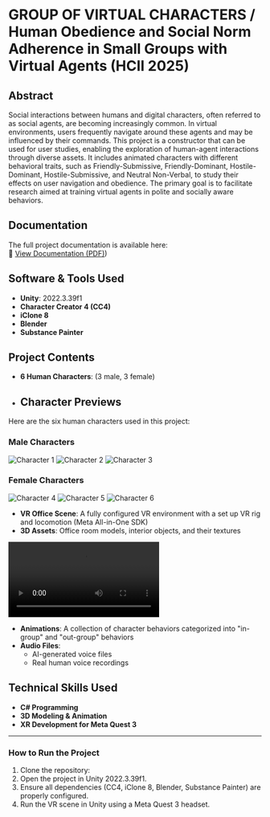 # GROUP OF VIRTUAL CHARACTERS / Human Obedience and Social Norm Adherence in Small Groups with Virtual Agents (HCII 2025)

## Abstract

Social interactions between humans and digital characters, often referred to as social agents, are becoming increasingly common. In virtual environments, users frequently navigate around these agents and may be influenced by their commands. This project is a constructor that can be used for user studies, enabling the exploration of human-agent interactions through diverse assets. It includes animated characters with different behavioral traits, such as Friendly-Submissive, Friendly-Dominant, Hostile-Dominant, Hostile-Submissive, and Neutral Non-Verbal, to study their effects on user navigation and obedience. The primary goal is to facilitate research aimed at training virtual agents in polite and socially aware behaviors.

## Documentation

The full project documentation is available here:  
📄 [View Documentation (PDF)](https://github.com/MaryAusht/GroupOfVirtualCharacters_Human_Obedience_and_Social_Norm_Adherence_in_Small_Groups/blob/main/Assets/Documentation/documentation_GROUP%20OF%20VIRTUAL%20AGENTS.pdf))


## Software & Tools Used

- **Unity**: 2022.3.39f1
- **Character Creator 4 (CC4)**
- **iClone 8**
- **Blender**
- **Substance Painter**

## Project Contents

- **6 Human Characters**: (3 male, 3 female)&#x20;
- ## Character Previews

Here are the six human characters used in this project:

### Male Characters
![Character 1](./Assets/Characters/Portraits/Kevin.png)
![Character 2](./Assets/Characters/Portraits/Carl.png)
![Character 3](./Assets/Characters/Portraits/Tony.png)

### Female Characters
![Character 4](./Assets/Characters/Portraits/Camilla.png)
![Character 5](./Assets/Characters/Portraits/Emi.png)
![Character 6](./Assets/Characters/Portraits/Susane.png)

- **VR Office Scene**: A fully configured VR environment with a set up VR rig and locomotion (Meta All-in-One SDK)
- **3D Assets**: Office room models, interior objects, and their textures
  
![Video](./Assets/Characters/Video/short_talk.mp4)

- **Animations**: A collection of character behaviors categorized into "in-group" and "out-group" behaviors
- **Audio Files**:
  - AI-generated voice files
  - Real human voice recordings

## Technical Skills Used

- **C# Programming**
- **3D Modeling & Animation**
- **XR Development for Meta Quest 3**

---

### How to Run the Project

1. Clone the repository:
2. Open the project in Unity 2022.3.39f1.
3. Ensure all dependencies (CC4, iClone 8, Blender, Substance Painter) are properly configured.
4. Run the VR scene in Unity using a Meta Quest 3 headset.

&#x20;

